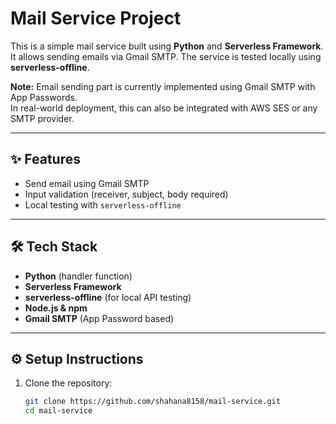 # Mail Service Project

This is a simple mail service built using **Python** and **Serverless Framework**.  
It allows sending emails via Gmail SMTP. The service is tested locally using **serverless-offline**.

**Note:** Email sending part is currently implemented using Gmail SMTP with App Passwords.  
In real-world deployment, this can also be integrated with AWS SES or any SMTP provider.

---

## ✨ Features
- Send email using Gmail SMTP  
- Input validation (receiver, subject, body required)  
- Local testing with `serverless-offline`  

---

## 🛠 Tech Stack

- **Python** (handler function)
- **Serverless Framework**
- **serverless-offline** (for local API testing)
- **Node.js & npm**
- **Gmail SMTP** (App Password based)

---


## ⚙️ Setup Instructions

1. Clone the repository:
   ```bash
   git clone https://github.com/shahana8158/mail-service.git
   cd mail-service

